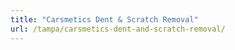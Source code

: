 ```yaml
---
title: "Carsmetics Dent & Scratch Removal"
url: /tampa/carsmetics-dent-and-scratch-removal/
---
```

